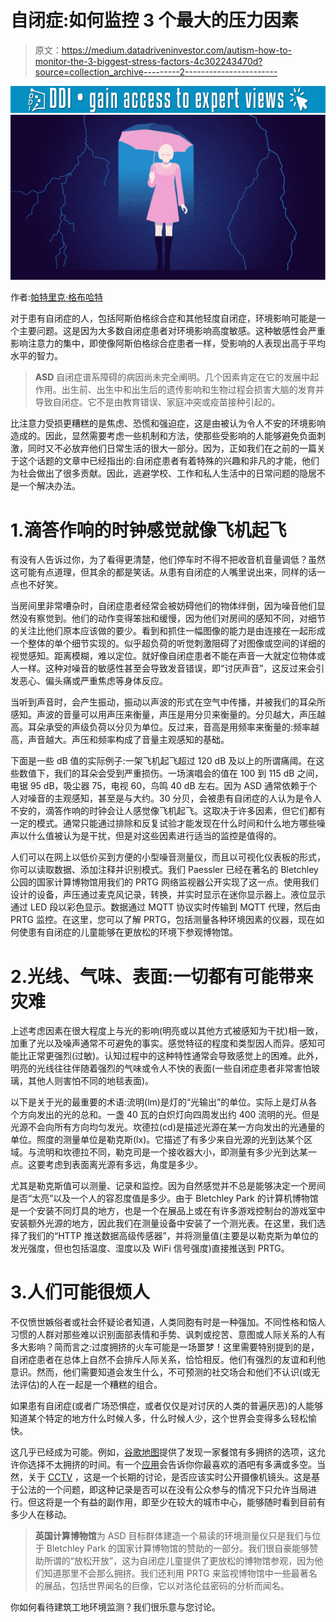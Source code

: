 # 自闭症:如何监控 3 个最大的压力因素

> 原文：<https://medium.datadriveninvestor.com/autism-how-to-monitor-the-3-biggest-stress-factors-4c302243470d?source=collection_archive---------2----------------------->

[![](img/95089f7040f07d2bcd98237896b48a77.png)](http://www.track.datadriveninvestor.com/1B9E)![](img/a427f0b575b42f6768c1a1217967344b.png)

作者:[帕特里克·格布哈特](https://blog.paessler.com/author/patrick-gebhardt)

对于患有自闭症的人，包括阿斯伯格综合症和其他轻度自闭症，环境影响可能是一个主要问题。这是因为大多数自闭症患者对环境影响高度敏感。这种敏感性会严重影响注意力的集中，即使像阿斯伯格综合症患者一样，受影响的人表现出高于平均水平的智力。

> **ASD** 自闭症谱系障碍的病因尚未完全阐明。几个因素肯定在它的发展中起作用。出生前、出生中和出生后的遗传影响和生物过程会损害大脑的发育并导致自闭症。它不是由教育错误、家庭冲突或疫苗接种引起的。

比注意力受损更糟糕的是焦虑、恐慌和强迫症，这是由被认为令人不安的环境影响造成的。因此，显然需要考虑一些机制和方法，使那些受影响的人能够避免负面刺激，同时又不必放弃他们日常生活的很大一部分。因为，正如我们在之前的一篇关于这个话题的文章中已经指出的:自闭症患者有着特殊的兴趣和非凡的才能，他们为社会做出了很多贡献。因此，逃避学校、工作和私人生活中的日常问题的隐居不是一个解决办法。

# 1.滴答作响的时钟感觉就像飞机起飞

有没有人告诉过你，为了看得更清楚，他们停车时不得不把收音机音量调低？虽然这可能有点道理，但其余的都是笑话。从患有自闭症的人嘴里说出来，同样的话一点也不好笑。

当房间里非常嘈杂时，自闭症患者经常会被妨碍他们的物体绊倒，因为噪音他们显然没有察觉到。他们的动作变得笨拙和缓慢，因为他们对房间的感知不同，对细节的关注比他们原本应该做的要少。看到和抓住一幅图像的能力是由连接在一起形成一个整体的单个细节实现的。似乎超负荷的听觉刺激阻碍了对图像或空间的详细的视觉感知。距离模糊，难以定位。就好像自闭症患者不能在声音一大就定位物体或人一样。这种对噪音的敏感性甚至会导致发音错误，即“讨厌声音”，这反过来会引发恶心、偏头痛或严重焦虑等身体反应。

当听到声音时，会产生振动，振动以声波的形式在空气中传播，并被我们的耳朵所感知。声波的音量可以用声压来衡量，声压是用分贝来衡量的。分贝越大，声压越高。耳朵承受的声级负荷以分贝为单位。反过来，音高是用频率来衡量的:频率越高，声音越大。声压和频率构成了音量主观感知的基础。

下面是一些 dB 值的实际例子:一架飞机起飞超过 120 dB 及以上的所谓痛阈。在这些数值下，我们的耳朵会受到严重损伤。一场演唱会的值在 100 到 115 dB 之间，电锯 95 dB，吸尘器 75，电视 60，鸟鸣 40 dB 左右。因为 ASD 通常依赖于个人对噪音的主观感知，甚至是与大约。30 分贝，会被患有自闭症的人认为是令人不安的，滴答作响的时钟会让人感觉像飞机起飞。这取决于许多因素，但它们都有一定的模式。通常只能通过排除和反复试验才能发现在什么时间和什么地方哪些噪声以什么值被认为是干扰，但是对这些因素进行适当的监控是值得的。

人们可以在网上以低价买到方便的小型噪音测量仪，而且以可视化仪表板的形式，你可以读取数据、添加注释并识别模式。我们 Paessler 已经在著名的 Bletchley 公园的国家计算博物馆用我们的 PRTG 网络监视器公开实现了这一点。使用我们设计的设备，声压通过麦克风记录，转换，并实时显示在迷你显示器上。液位显示通过 LED 段以彩色显示。数据通过 MQTT 协议实时传输到 MQTT 代理，然后由 PRTG 监控。在这里，您可以了解 PRTG，包括测量各种环境因素的仪器，现在如何使患有自闭症的儿童能够在更放松的环境下参观博物馆。

# 2.光线、气味、表面:一切都有可能带来灾难

上述考虑因素在很大程度上与光的影响(明亮或以其他方式被感知为干扰)相一致，加重了光以及噪声通常不可避免的事实。感觉特征的程度和类型因人而异。感知可能比正常更强烈(过敏)。认知过程中的这种特性通常会导致感觉上的困难。此外，明亮的光线往往伴随着强烈的气味或令人不快的表面(一些自闭症患者非常害怕玻璃，其他人则害怕不同的地毯表面)。

以下是关于光的最重要的术语:流明(lm)是灯的“光输出”的单位。实际上是灯从各个方向发出的光的总和。一盏 40 瓦的白炽灯向四周发出约 400 流明的光。但是光源不会向所有方向均匀发光。坎德拉(cd)是描述光源在某一方向发出的光通量的单位。照度的测量单位是勒克斯(lx)。它描述了有多少来自光源的光到达某个区域。与流明和坎德拉不同，勒克司是一个接收器大小，即测量有多少光到达某一点。这要考虑到表面离光源有多远，角度是多少。

尤其是勒克斯值可以测量、记录和监控。因为自然感觉并不总是能够决定一个房间是否“太亮”以及一个人的容忍度值是多少。由于 Bletchley Park 的计算机博物馆是一个安装不同灯具的地方，也是一个在展品上或在有许多游戏控制台的游戏室中安装额外光源的地方，因此我们在测量设备中安装了一个测光表。在这里，我们选择了我们的“HTTP 推送数据高级传感器”，并将测量值(主要是以勒克斯为单位的发光强度，但也包括温度、湿度以及 WiFi 信号强度)直接推送到 PRTG。

# 3.人们可能很烦人

不仅愤世嫉俗者或社会怀疑论者知道，人类同胞有时是一种强加。不同性格和恼人习惯的人群对那些难以识别面部表情和手势、讽刺或挖苦、意图或人际关系的人有多大影响？简而言之:过度拥挤的火车可能是一场噩梦！这里需要特别提到的是，自闭症患者在总体上自然不会排斥人际关系，恰恰相反。他们有强烈的友谊和利他意识。然而，他们需要知道会发生什么，不可预测的社交场合和他们不认识(或无法评估)的人在一起是一个糟糕的组合。

如果患有自闭症(或者广场恐惧症，或者仅仅是对讨厌的人类的普遍厌恶)的人能够知道某个特定的地方什么时候人多，什么时候人少，这个世界会变得多么轻松愉快。

这几乎已经成为可能。例如，[谷歌地图](http://fortune.com/2017/01/26/google-maps-crowded-restaurants/)提供了发现一家餐馆有多拥挤的选项，这允许你选择不太拥挤的时间。有一个[应用](https://www.americaninno.com/chicago/this-snapchat-like-app-shows-you-how-crowded-the-bar-is-before-you-go/)会告诉你你最喜欢的酒吧有多满或多空。当然，关于 [CCTV](https://blog.paessler.com/4-thoughts-on-cctv-and-the-future-of-urban-life) ，这是一个长期的讨论，是否应该实时公开摄像机镜头。这是基于公法的一个问题，即这种记录是否可以在没有公众参与的情况下只允许当局进行。但这将是一个有益的副作用，即至少在较大的城市中心，能够随时看到目前有多少人在移动。

> **英国计算博物馆**为 ASD 目标群体建造一个易读的环境测量仪只是我们与位于 Bletchley Park 的国家计算博物馆的赞助的一部分。我们很自豪能够赞助所谓的“放松开放”，这为自闭症儿童提供了更放松的博物馆参观，因为他们知道那里不会那么拥挤。我们还利用 PRTG 来监视博物馆中一些最著名的展品，包括世界闻名的巨像，它以对洛伦兹密码的分析而闻名。

你如何看待建筑工地环境监测？我们很乐意与您讨论。